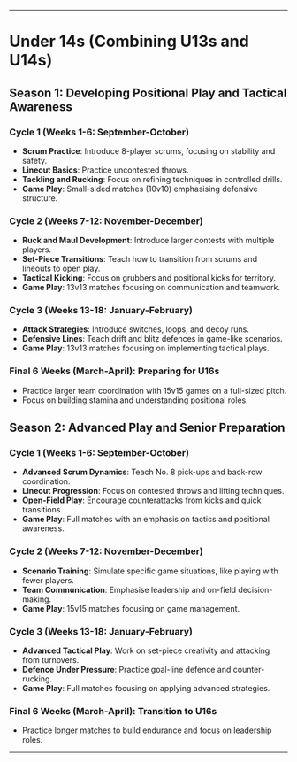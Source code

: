 ---

# Under 14s (Combining U13s and U14s)

## Season 1: Developing Positional Play and Tactical Awareness

### Cycle 1 (Weeks 1-6: September-October)
- **Scrum Practice**: Introduce 8-player scrums, focusing on stability and safety.
- **Lineout Basics**: Practice uncontested throws.
- **Tackling and Rucking**: Focus on refining techniques in controlled drills.
- **Game Play**: Small-sided matches (10v10) emphasising defensive structure.

### Cycle 2 (Weeks 7-12: November-December)
- **Ruck and Maul Development**: Introduce larger contests with multiple players.
- **Set-Piece Transitions**: Teach how to transition from scrums and lineouts to open play.
- **Tactical Kicking**: Focus on grubbers and positional kicks for territory.
- **Game Play**: 13v13 matches focusing on communication and teamwork.

### Cycle 3 (Weeks 13-18: January-February)
- **Attack Strategies**: Introduce switches, loops, and decoy runs.
- **Defensive Lines**: Teach drift and blitz defences in game-like scenarios.
- **Game Play**: 13v13 matches focusing on implementing tactical plays.

### Final 6 Weeks (March-April): Preparing for U16s
- Practice larger team coordination with 15v15 games on a full-sized pitch.
- Focus on building stamina and understanding positional roles.

## Season 2: Advanced Play and Senior Preparation

### Cycle 1 (Weeks 1-6: September-October)
- **Advanced Scrum Dynamics**: Teach No. 8 pick-ups and back-row coordination.
- **Lineout Progression**: Focus on contested throws and lifting techniques.
- **Open-Field Play**: Encourage counterattacks from kicks and quick transitions.
- **Game Play**: Full matches with an emphasis on tactics and positional awareness.

### Cycle 2 (Weeks 7-12: November-December)
- **Scenario Training**: Simulate specific game situations, like playing with fewer players.
- **Team Communication**: Emphasise leadership and on-field decision-making.
- **Game Play**: 15v15 matches focusing on game management.

### Cycle 3 (Weeks 13-18: January-February)
- **Advanced Tactical Play**: Work on set-piece creativity and attacking from turnovers.
- **Defence Under Pressure**: Practice goal-line defence and counter-rucking.
- **Game Play**: Full matches focusing on applying advanced strategies.

### Final 6 Weeks (March-April): Transition to U16s
- Practice longer matches to build endurance and focus on leadership roles.

---